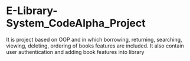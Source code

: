 # E-Library-System_CodeAlpha_Project
It is project based on OOP and in which borrowing, returning, searching, viewing, deleting, ordering of books features are included. It also contain user authentication and adding book features into library  
